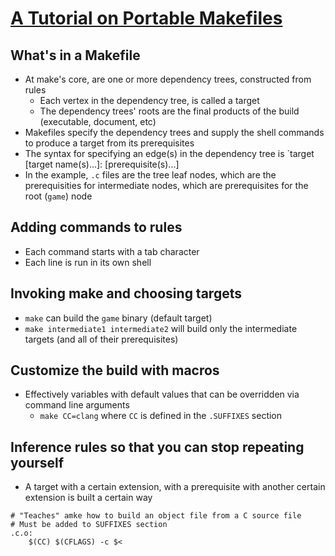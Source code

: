 # [A Tutorial on Portable Makefiles](https://nullprogram.com/blog/2017/08/20/)

## What's in a Makefile

* At make's core, are one or more dependency trees, constructed from rules
  * Each vertex in the dependency tree, is called a target
  * The dependency trees' roots are the final products of the build (executable, document, etc)
* Makefiles specify the dependency trees and supply the shell commands to produce a target from its prerequisites
* The syntax for specifying an edge(s) in the dependency tree is `target [target name(s)...]: [prerequisite(s)...]
* In the example, `.c` files are the tree leaf nodes, which are the prerequisities for intermediate nodes, which are prerequisites for the root (`game`) node

## Adding commands to rules

* Each command starts with a tab character
* Each line is run in its own shell

## Invoking make and choosing targets

* `make` can build the `game` binary (default target)
* `make intermediate1 intermediate2` will build only the intermediate targets (and all of their prerequisites)

## Customize the build with macros

* Effectively variables with default values that can be overridden via command line arguments
  * `make CC=clang` where `CC` is defined in the `.SUFFIXES` section

## Inference rules so that you can stop repeating yourself

* A target with a certain extension, with a prerequisite with another certain extension is built a certain way

```make
# "Teaches" amke how to build an object file from a C source file
# Must be added to SUFFIXES section
.c.o:
    $(CC) $(CFLAGS) -c $<
```
